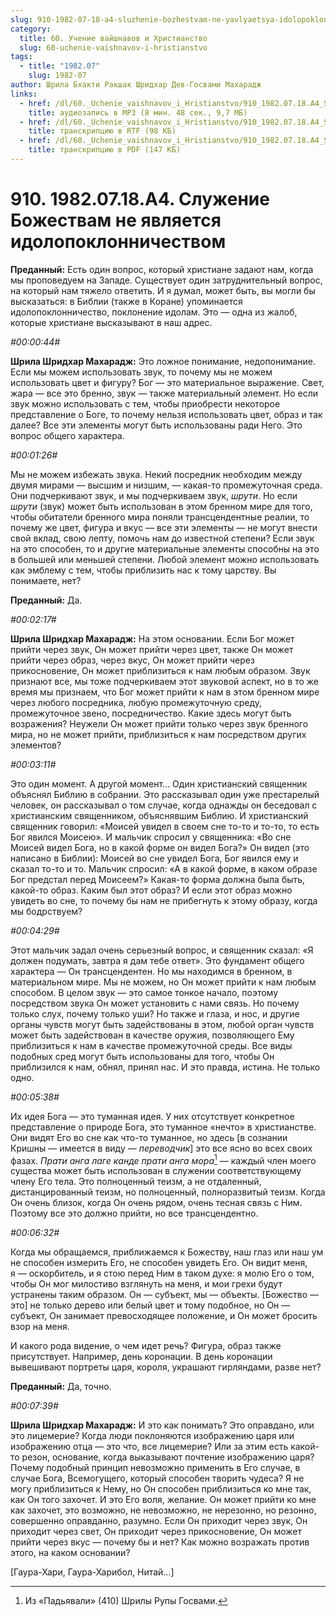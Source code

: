 ```yaml
---
slug: 910-1982-07-18-a4-sluzhenie-bozhestvam-ne-yavlyaetsya-idolopoklonnichestvom
category:
  title: 60. Учение вайшнавов и Христианство
  slug: 60-uchenie-vaishnavov-i-hristianstvo
tags:
  - title: "1982.07"
    slug: 1982-07
author: Шрила Бхакти Ракшак Шридхар Дев-Госвами Махарадж
links:
  - href: /dl/60._Uchenie_vaishnavov_i_Hristianstvo/910_1982.07.18.A4_SridharMj_Sluzhenie_Bozhestvam_ne_javljaetsja_idolopoklonnichestvom.mp3
    title: аудиозапись в MP3 (8 мин. 48 сек., 9,7 МБ)
  - href: /dl/60._Uchenie_vaishnavov_i_Hristianstvo/910_1982.07.18.A4_SridharMj_Sluzhenie_Bozhestvam_ne_javljaetsja_idolopoklonnichestvom.rtf
    title: транскрипцию в RTF (98 КБ)
  - href: /dl/60._Uchenie_vaishnavov_i_Hristianstvo/910_1982.07.18.A4_SridharMj_Sluzhenie_Bozhestvam_ne_javljaetsja_idolopoklonnichestvom.pdf
    title: транскрипцию в PDF (147 КБ)
---
```


# 910. 1982.07.18.A4. Служение Божествам не является идолопоклонничеством

**Преданный:** Есть один вопрос, который христиане задают нам, когда мы проповедуем на Западе. Существует один затруднительный вопрос, на который нам тяжело ответить. И я думал, может быть, вы могли бы высказаться: в Библии (также в Коране) упоминается идолопоклонничество, поклонение идолам. Это — одна из жалоб, которые христиане высказывают в наш адрес.

*#00:00:44#*

**Шрила Шридхар Махарадж:** Это ложное понимание, недопонимание. Если мы можем использовать звук, то почему мы не можем использовать цвет и фигуру? Бог — это материальное выражение. Свет, жара — все это бренно, звук — также материальный элемент. Но если звук можно использовать с тем, чтобы приобрести некоторое представление о Боге, то почему нельзя использовать цвет, образ и так далее? Все эти элементы могут быть использованы ради Него. Это вопрос общего характера.

*#00:01:26#*

Мы не можем избежать звука. Некий посредник необходим между двумя мирами — высшим и низшим, — какая-то промежуточная среда. Они подчеркивают звук, и мы подчеркиваем звук, *шрути*. Но если *шрути* (звук) может быть использован в этом бренном мире для того, чтобы обитатели бренного мира поняли трансцендентные реалии, то почему же цвет, фигура и вкус — все эти элементы — не могут внести свой вклад, свою лепту, помочь нам до известной степени? Если звук на это способен, то и другие материальные элементы способны на это в большей или меньшей степени. Любой элемент можно использовать как эмблему с тем, чтобы приблизить нас к тому царству. Вы понимаете, нет?

**Преданный:** Да.

*#00:02:17#*

**Шрила Шридхар Махарадж:** На этом основании. Если Бог может прийти через звук, Он может прийти через цвет, также Он может прийти через образ, через вкус, Он может прийти через прикосновение, Он может приблизиться к нам любым образом. Звук признают все, мы тоже подчеркиваем этот звуковой аспект, но в то же время мы признаем, что Бог может прийти к нам в этом бренном мире через любого посредника, любую промежуточную среду, промежуточное звено, посредничество. Какие здесь могут быть возражения? Неужели Он может прийти только через звук бренного мира, но не может прийти, приблизиться к нам посредством других элементов?

*#00:03:11#*

Это один момент. А другой момент… Один христианский священник объяснял Библию в собрании. Это рассказывал один уже престарелый человек, он рассказывал о том случае, когда однажды он беседовал с христианским священником, объяснявшим Библию. И христианский священник говорил: «Моисей увидел в своем сне то-то и то-то, то есть Бог явился Моисею». И мальчик спросил у священника: «Во сне Моисей видел Бога, но в какой форме он видел Бога?» Он видел (это написано в Библии): Моисей во сне увидел Бога, Бог явился ему и сказал то-то и то. Мальчик спросил: «А в какой форме, в каком образе Бог предстал перед Моисеем?» Какая-то форма должна была быть, какой-то образ. Каким был этот образ? И если этот образ можно увидеть во сне, то почему бы нам не прибегнуть к этому образу, когда мы бодрствуем?

*#00:04:29#*

Этот мальчик задал очень серьезный вопрос, и священник сказал: «Я должен подумать, завтра я дам тебе ответ». Это фундамент общего характера — Он трансцендентен. Но мы находимся в бренном, в материальном мире. Мы не можем, но Он может прийти к нам любым способом. В целом звук — это самое тонкое начало, поэтому посредством звука Он может установить с нами связь. Но почему только слух, почему только уши? Но также и глаза, и нос, и другие органы чувств могут быть задействованы в этом, любой орган чувств может быть задействован в качестве оружия, позволяющего Ему приблизиться к нам в качестве промежуточной среды. Все виды подобных сред могут быть использованы для того, чтобы Он приблизился к нам, обнял, принял нас. И это правда, истина. Не только одно.

*#00:05:38#*

Их идея Бога — это туманная идея. У них отсутствует конкретное представление о природе Бога, это туманное «нечто» в христианстве. Они видят Его во сне как что-то туманное, но здесь [в сознании Кришны — имеется в виду — *переводчик*] это все ясно во всех своих фазах. *Прати анга лаге канде прати анга мора*[^_ftn1] — каждый член моего существа может быть использован в служении соответствующему члену Его тела. Это полноценный теизм, а не отдаленный, дистанцированный теизм, но полноценный, полноразвитый теизм. Когда Он очень близок, когда Он очень рядом, очень тесная связь с Ним. Поэтому все это должно прийти, но все трансцендентно.

*#00:06:32#*

Когда мы обращаемся, приближаемся к Божеству, наш глаз или наш ум не способен измерить Его, не способен увидеть Его. Он видит меня, я — оскорбитель, и я стою перед Ним в таком духе: я молю Его о том, чтобы Он мог милостиво взглянуть на меня, и мои грехи будут устранены таким образом. Он — субъект, мы — объекты. [Божество — это] не только дерево или белый цвет и тому подобное, но Он — субъект, Он занимает превосходящее положение, и Он может бросить взор на меня.

И какого рода видение, о чем идет речь? Фигура, образ также присутствует. Например, день коронации. В день коронации вывешивают портреты царя, короля, украшают гирляндами, разве нет?

**Преданный:** Да, точно.

*#00:07:39#*

**Шрила Шридхар Махарадж:** И это как понимать? Это оправдано, или это лицемерие? Когда люди поклоняются изображению царя или изображению отца — это что, все лицемерие? Или за этим есть какой-то резон, основание, когда выказывают почтение изображению царя? Почему подобный принцип невозможно применить в Его случае, в случае Бога, Всемогущего, который способен творить чудеса? Я не могу приблизиться к Нему, но Он способен приблизиться ко мне так, как Он того захочет. И это Его воля, желание. Он может прийти ко мне как захочет, это возможно, не невозможно, не нерезонно, но резонно, совершенно оправданно, разумно. Если Он приходит через звук, Он приходит через свет, Он приходит через прикосновение, Он может прийти через вкус — почему бы и нет? Как можно возражать против этого, на каком основании?

[Гаура-Хари, Гаура-Харибол, Нитай…]



[^_ftn1]: Из «Падьявали» (410) Шрилы Рупы Госвами.

